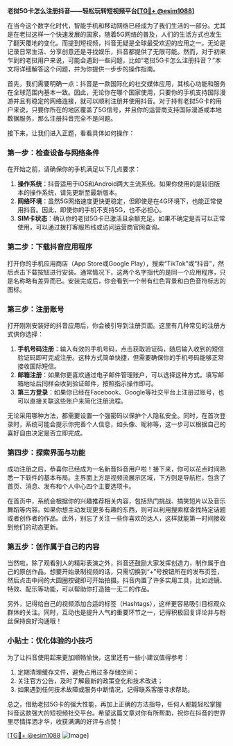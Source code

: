 **老挝5G卡怎么注册抖音——轻松玩转短视频平台[[TG💪+ @esim1088](https://t.me/s/esim1088)]**

在当今这个数字化时代，智能手机和移动网络已经成为了我们生活的一部分。尤其是在老挝这样一个快速发展的国家，随着5G网络的普及，人们的生活方式也发生了翻天覆地的变化。而提到短视频，抖音无疑是全球最受欢迎的应用之一。无论是记录日常生活、分享创意还是寻找娱乐，抖音都提供了无限可能。然而，对于初来乍到的老挝用户来说，可能会遇到一些问题，比如“老挝5G卡怎么注册抖音？”本文将详细解答这个问题，并为你提供一步步的操作指南。

首先，我们需要明确一点：抖音是一款国际化的社交媒体应用，其核心功能和服务在全球范围内基本一致。因此，无论你在哪个国家使用，只要你的手机支持国际漫游并且有稳定的网络连接，就可以顺利注册并使用抖音。对于持有老挝5G卡的用户来说，只要你所在的地区覆盖了5G信号，并且你的运营商支持国际漫游或本地数据服务，那么注册抖音完全不是问题。

接下来，让我们进入正题，看看具体如何操作：

### 第一步：检查设备与网络条件

在开始之前，请确保你的手机满足以下几点要求：
1. **操作系统**：抖音适用于iOS和Android两大主流系统。如果你使用的是较旧版本的操作系统，请先更新至最新版本。
2. **网络环境**：虽然5G网络速度更快更稳定，但即使是在4G环境下，也能正常使用抖音。因此，即使你的手机不支持5G，也不必担心。
3. **SIM卡状态**：确认你的老挝5G卡已激活且余额充足。如果不确定是否可以正常使用，可以通过拨打客服热线或访问运营商官网查询。

### 第二步：下载抖音应用程序

打开你的手机应用商店（App Store或Google Play），搜索“TikTok”或“抖音”，然后点击下载按钮进行安装。通常情况下，这两个名字指代的是同一个应用程序，只是名称略有差异而已。安装完成后，你会看到一个带有红色背景和白色音符标志的图标。

### 第三步：注册账号

打开刚刚安装好的抖音应用后，你会被引导到注册页面。这里有几种常见的注册方式供你选择：
1. **手机号码注册**：输入有效的手机号码，点击获取验证码，随后输入收到的短信验证码即可完成注册。这种方式简单快捷，但需要确保你的手机号码能够正常接收国际短信。
2. **邮箱注册**：如果你更喜欢通过电子邮件管理账户，可以选择这种方式。填写邮箱地址后同样会收到验证邮件，按照指示操作即可。
3. **第三方登录**：如果你已经在Facebook、Google等社交平台上注册过账号，也可以直接关联这些账户来简化注册流程。

无论采用哪种方法，都需要设置一个强密码以保护个人隐私安全。同时，在首次登录时，系统可能会提示你完善个人信息，如头像、昵称等，这一步可以根据自己的喜好自由决定是否立即完成。

### 第四步：探索界面与功能

成功注册之后，恭喜你已经成为一名新晋抖音用户啦！接下来，你可以花点时间熟悉一下软件的基本布局。主界面上方是视频流展示区域，下方则是导航栏，包含了首页、消息、发布和个人中心四个主要选项卡。

在首页中，系统会根据你的兴趣推荐相关内容，包括热门挑战、搞笑短片以及音乐舞蹈等内容。如果你想主动发现更多有趣的东西，则可以利用搜索框查找特定话题或者创作者的作品。此外，别忘了关注一些你喜欢的达人，这样就能第一时间接收到他们的动态更新。

### 第五步：创作属于自己的内容

当然啦，除了观看别人的精彩表演之外，抖音还鼓励大家发挥创造力，制作属于自己的原创作品。想要开始录制视频的话，只需切换到“+”号按钮所在的发布页签，然后点击中间的大圆圈按键即可开始拍摄。抖音内置了许多实用工具，比如滤镜、特效、配乐等功能，可以帮助你打造独一无二的作品。

另外，记得给自己的视频添加合适的标签（Hashtags），这样更容易吸引目标观众群体的关注。同时，互动也是提升人气的重要环节之一，记得积极回复评论并与粉丝保持良好沟通哦！

### 小贴士：优化体验的小技巧

为了让抖音使用起来更加顺畅愉快，这里还有一些小建议值得参考：
1. 定期清理缓存文件，避免占用过多存储空间；
2. 关注官方公告，及时了解最新的政策变化和技术改进；
3. 如果遇到任何技术故障或服务中断情况，记得联系客服寻求帮助。

总之，借助老挝5G卡的强大性能，再加上正确的方法指导，任何人都能轻松掌握抖音这款强大的短视频社交平台。希望这篇文章对你有所帮助，祝你在抖音的世界里尽情挥洒才华，收获满满的好评与点赞！

[[TG💪+ @esim1088](https://t.me/s/esim1088) ![Image](https://i.postimg.cc/4NQfJmqS/Snipaste-2025-05-13-00-14-12.png)]